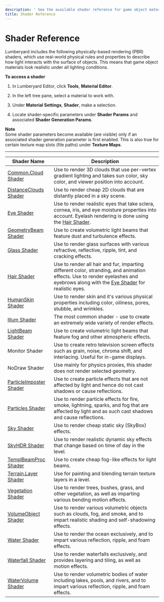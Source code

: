 ```yaml
---
description: ' See the available shader reference for game object materials in &ALYlong;. '
title: Shader Reference
---
```

# Shader Reference<a name="shader-ref-intro"></a>

Lumberyard includes the following physically\-based rendering \(PBR\) shaders, which use real\-world physical rules and properties to describe how light interacts with the surface of objects\. This means that game object materials look realistic under all lighting conditions\.

**To access a shader**

1. In Lumberyard Editor, click **Tools**, **Material Editor**\.

1. In the left tree pane, select a material to work with\.

1. Under **Material Settings**, **Shader**, make a selection\.

1. Locate shader\-specific parameters under **Shader Params** and associated **Shader Generation Params**\.

**Note**  
Some shader parameters become available \(are visible\) only if an associated shader generation parameter is first enabled\. This is also true for certain texture map slots \(file paths\) under **Texture Maps**\. 

 


****  

| Shader Name | Description | 
| --- | --- | 
| [Common\.Cloud Shader](shader-ref-common-cloud.md) | Use to render 3D clouds that use per\-vertex gradient lighting and takes sun color, sky color, and viewer position into account\. | 
| [DistanceClouds Shader](shader-ref-distanceclouds.md) | Use to render cheap 2D clouds that are distantly placed in a sky scene\. | 
| [Eye Shader](shader-ref-eye.md) | Use to render realistic eyes that take sclera, cornea, iris, and eye moisture properties into account\. Eyelash rendering is done using the [Hair Shader](shader-ref-hair.md)\. | 
| [GeometryBeam Shader](shader-ref-geometrybeam.md) | Use to create volumetric light beams that feature dust and turbulence effects\. | 
| [Glass Shader](shader-ref-glass.md) | Use to render glass surfaces with various refractive, reflective, ripple, tint, and cracking effects\. | 
| [Hair Shader](shader-ref-hair.md) | Use to render all hair and fur, imparting different color, stranding, and animation effects\. Use to render eyelashes and eyebrows along with the [Eye Shader](shader-ref-eye.md) for realistic eyes\. | 
| [HumanSkin Shader](shader-ref-humanskin.md) | Use to render skin and it's various physical properties including color, oiliness, pores, stubble, and wrinkles\. | 
| [Illum Shader](shader-ref-illum.md) | The most common shader \- use to create an extremely wide variety of render effects\. | 
| [LightBeam Shader](shader-ref-lightbeam.md) | Use to create volumetric light beams that feature fog and other atmospheric effects\. | 
| Monitor Shader | Use to create retro television screen effects such as grain, noise, chroma shift, and interlacing\. Useful for in\-game displays\. | 
| NoDraw Shader | Use mainly for physics proxies, this shader does not render selected geometry\.  | 
| [ParticleImposter Shader](shader-ref-particleimposter.md) | Use to create particle effects that are not affected by light and hence do not cast shadows or cause reflections\. | 
| [Particles Shader](shader-ref-particles.md) | Use to render particle effects for fire, smoke, lightning, sparks, and fog that are affected by light and as such cast shadows and cause reflections\.  | 
| [Sky Shader](shader-ref-sky.md) | Use to render cheap static sky \(SkyBox\) effects\. | 
| [SkyHDR Shader](shader-ref-skyhdr.md) | Use to render realistic dynamic sky effects that change based on time of day in the level\. | 
| [TemplBeamProc Shader](shader-ref-templbeamproc.md) | Use to create cheap fog\-like effects for light beams\. | 
| [Terrain\.Layer Shader](shader-ref-terrain-layer.md) | Use for painting and blending terrain texture layers in a level\. | 
| [Vegetation Shader](shader-ref-vegetation.md) | Use to render trees, bushes, grass, and other vegetation, as well as imparting various bending motion effects\. | 
| [VolumeObject Shader](shader-ref-volumeobject.md) | Use to render various volumetric objects such as clouds, fog, and smoke, and to impart realistic shading and self\-shadowing effects\. | 
| [Water Shader](shader-ref-water.md) | Use to render the ocean exclusively, and to impart various reflection, ripple, and foam effects\. | 
| [Waterfall Shader](shader-ref-waterfall.md) | Use to render waterfalls exclusively, and provides layering and tiling, as well as motion effects\. | 
| [WaterVolume Shader](shader-ref-watervolume.md) | Use to render volumetric bodies of water including lakes, pools, and rivers, and to impart various reflection, ripple, and foam effects\. | 